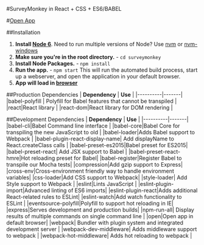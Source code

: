 #SurveyMonkey in React + CSS + ES6/BABEL

#[Open App](https://survey-monkey.herokuapp.com/)

##Installation
1. **Install [Node 6](https://nodejs.org)**. Need to run multiple versions of Node? Use [nvm](https://github.com/creationix/nvm) or [nvm-windows](https://github.com/coreybutler/nvm-windows)
2. **Make sure you're in the root directory.** - `cd surveymonkey`
3. **Install Node Packages.** - `npm install`
4. **Run the app.** - `npm start`
This will run the automated build process, start up a webserver, and open the application in your default browser.
5. **App will load in [browser](http://localhost:3000/)**

##Production Dependencies
| **Dependency** | **Use** |
|----------|-------|
|babel-polyfill | Polyfill for Babel features that cannot be transpiled |
|react|React library |
|react-dom|React library for DOM rendering |

##Development Dependencies
| **Dependency** | **Use** |
|----------|-------|
|babel-cli|Babel Command line interface |
|babel-core|Babel Core for transpiling the new JavaScript to old |
|babel-loader|Adds Babel support to Webpack |
|babel-plugin-react-display-name| Add displayName to React.createClass calls |
|babel-preset-es2015|Babel preset for ES2015|
|babel-preset-react| Add JSX support to Babel |
|babel-preset-react-hmre|Hot reloading preset for Babel|
|babel-register|Register Babel to transpile our Mocha tests|
|compression|Add gzip support to Express|
|cross-env|Cross-environment friendly way to handle environment variables|
|css-loader|Add CSS support to Webpack|
|style-loader| Add Style support to Webpack |
|eslint|Lints JavaScript |
|eslint-plugin-import|Advanced linting of ES6 imports|
|eslint-plugin-react|Adds additional React-related rules to ESLint|
|eslint-watch|Add watch functionality to ESLint |
|eventsource-polyfill|Polyfill to support hot reloading in IE|
|express|Serves development and production builds|
|npm-run-all| Display results of multiple commands on single command line |
|open|Open app in default browser|
|webpack| Bundler with plugin system and integrated development server |
|webpack-dev-middleware| Adds middleware support to webpack |
|webpack-hot-middleware| Adds hot reloading to webpack |
